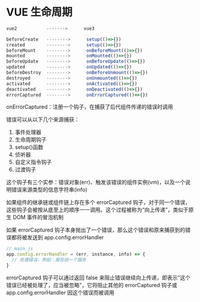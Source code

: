 # VUE 生命周期 [](#life-ycle)

```js
vue2           ------->      vue3

beforeCreate   -------->      setup(()=>{})
created        -------->      setup(()=>{})
beforeMount    -------->      onBeforeMount(()=>{})
mounted        -------->      onMounted(()=>{})
beforeUpdate   -------->      onBeforeUpdate(()=>{})
updated        -------->      onUpdated(()=>{})
beforeDestroy  -------->      onBeforeUnmount(()=>{})
destroyed      -------->      onUnmounted(()=>{})
activated      -------->      onActivated(()=>{})
deactivated    -------->      onDeactivated(()=>{})
errorCaptured  -------->      onErrorCaptured(()=>{})
```

onErrorCaptured：注册一个钩子，在捕获了后代组件传递的错误时调用

错误可以从以下几个来源捕获：

1. 事件处理器
2. 生命周期钩子
3. setup()函数
4. 侦听器
5. 自定义指令钩子
6. 过渡钩子

这个钩子有三个实参：错误对象(err)、触发该错误的组件实例(vm)，以及一个说明错误来源类型的信息字符串(info)

如果组件的继承链或组件链上存在多个 errorCaptured 钩子，对于同一个错误，这些钩子会被按从底至上的顺序一一调用。这个过程被称为“向上传递”，类似于原生 DOM 事件的冒泡机制

如果 errorCaptured 钩子本身抛出了一个错误，那么这个错误和原来捕获到的错误都将被发送到 app.config.errorHandler

```js
// main.js
app.config.errorHandler = (err, instance, info) => {
  // 处理错误，例如：报告给一个服务
}
```

errorCaptured 钩子可以通过返回 false 来阻止错误继续向上传递，即表示“这个错误已经被处理了，应当被忽略”，它将阻止其他的 errorCaptured 钩子或 app.config.errorHandler 因这个错误而被调用
